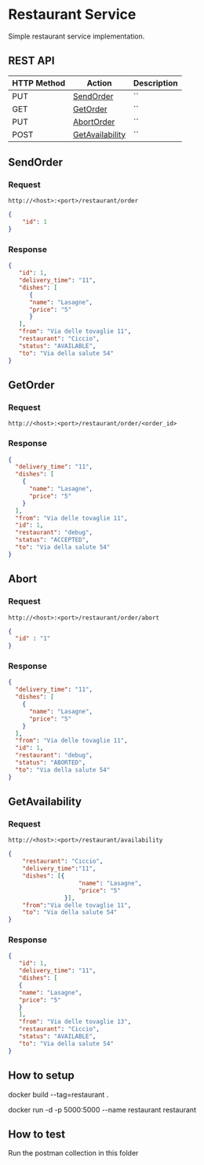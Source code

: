 # Restaurant Service
Simple restaurant service implementation.

## REST API

| HTTP Method           | Action                | Description                              |
| --------------------- | --------------------- | ---------------------------------------- |
| PUT                  | [SendOrder](#sendorder)  | `` |
| GET                   | [GetOrder](#getorder)      | `` |
| PUT                   | [AbortOrder](#abort)  | `` |
| POST                   | [GetAvailability](#getavailability)  | `` |

## SendOrder

### Request

`http://<host>:<port>/restaurant/order` 

``` JSON
{
	"id": 1
}
```

### Response

``` JSON
{
   "id": 1,
   "delivery_time": "11",
   "dishes": [
      {
      "name": "Lasagne",
      "price": "5"
      }
   ],
   "from": "Via delle tovaglie 11",
   "restaurant": "Ciccio",
   "status": "AVAILABLE",
   "to": "Via della salute 54"
}
```

## GetOrder

### Request
`http://<host>:<port>/restaurant/order/<order_id>` 

### Response

``` JSON
{
  "delivery_time": "11",
  "dishes": [
    {
      "name": "Lasagne",
      "price": "5"
    }
  ],
  "from": "Via delle tovaglie 11",
  "id": 1,
  "restaurant": "debug",
  "status": "ACCEPTED",
  "to": "Via della salute 54"
}
```

## Abort

### Request

`http://<host>:<port>/restaurant/order/abort` 

``` JSON
{
  "id" : "1"
}
```

### Response

``` JSON
{
  "delivery_time": "11",
  "dishes": [
    {
      "name": "Lasagne",
      "price": "5"
    }
  ],
  "from": "Via delle tovaglie 11",
  "id": 1,
  "restaurant": "debug",
  "status": "ABORTED",
  "to": "Via della salute 54"
}
```

## GetAvailability

### Request

`http://<host>:<port>/restaurant/availability` 

``` JSON
{
	"restaurant": "Ciccio",
	"delivery_time":"11",
	"dishes": [{
                    "name": "Lasagne",
                    "price": "5"
                }],
	"from":"Via delle tovaglie 11",
	"to": "Via della salute 54"
}
```

### Response

``` JSON
{
   "id": 1,
   "delivery_time": "11",
   "dishes": [
   {
   "name": "Lasagne",
   "price": "5"
   }
   ],
   "from": "Via delle tovaglie 13",
   "restaurant": "Ciccio",
   "status": "AVAILABLE",
   "to": "Via della salute 54"
}
```

## How to setup

docker build --tag=restaurant .

docker run -d -p 5000:5000 --name restaurant restaurant

## How to test

Run the postman collection in this folder


